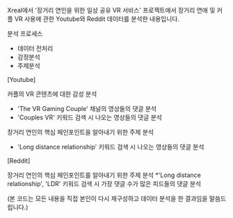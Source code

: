 Xreal에서 '장거리 연인을 위한 일상 공유 VR 서비스' 프로젝트에서 장거리 연애 및 커플 VR 사용에 관한 Youtube와 Reddit 데이터를 분석한 내용입니다.

분석 프로세스
* 데이터 전처리
* 감정분석
* 주제분석

[Youtube]

커플의 VR 콘텐츠에 대한 감성 분석
* 'The VR Gaming Couple' 채널의 영상들의 댓글 분석
* 'Couples VR' 키워드 검색 시 나오는 영상들의 댓글 분석

장거리 연인의 핵심 페인포인트을 알아내기 위한 주제 분석
* 'Long distance relationship' 키워드 검색 시 나오는 영상들의 댓글 분석

[Reddit]

장거리 연인의 핵심 페인포인트를 알아내기 위한 주제 분석
*'Long distance relationship', 'LDR' 키워드 검색 시 가장 댓글 수가 많은 피드들의 댓글 분석

(본 코드는 모든 내용을 직접 본인이 다시 재구성하고 데이터 분석을 한 결과임을 말씀드립니다.)
